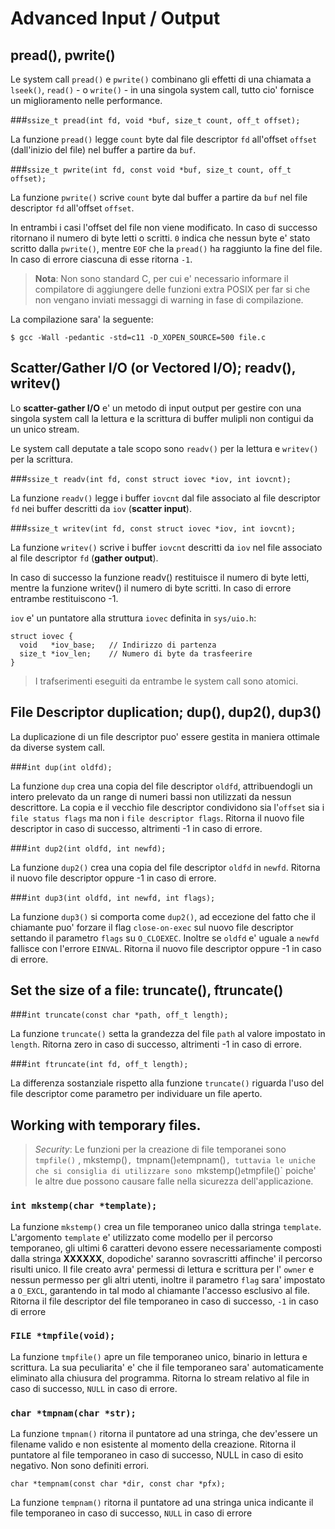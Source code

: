 # Advanced Input / Output

## pread(), pwrite()

Le system call `pread()` e `pwrite()` combinano gli effetti di una chiamata a
`lseek()`, `read()` - o `write()` - in una singola system call, tutto cio'
fornisce un miglioramento nelle performance.

###```ssize_t pread(int fd, void *buf, size_t count, off_t offset);```

La funzione `pread()` legge `count` byte dal file descriptor `fd` all'offset 
`offset` (dall'inizio del file) nel buffer a partire da `buf`.

###```ssize_t pwrite(int fd, const void *buf, size_t count, off_t offset);```

La funzione `pwrite()` scrive `count` byte dal buffer a partire da `buf` nel 
file descriptor `fd` all'offset `offset`.

In entrambi i casi l'offset del file non viene modificato. In caso di successo 
ritornano il numero di byte letti o scritti. `0` indica che nessun byte e' stato
scritto dalla `pwrite()`, mentre `EOF` che la `pread()` ha raggiunto la fine del
file. In caso di errore ciascuna di esse ritorna `-1`.

> **Nota**: Non sono standard C, per cui e' necessario informare il compilatore
di aggiungere delle funzioni extra POSIX per far si che non vengano inviati
messaggi di warning in fase di compilazione.

La compilazione sara' la seguente:
    
```$ gcc -Wall -pedantic -std=c11 -D_XOPEN_SOURCE=500 file.c```


## Scatter/Gather I/O (or Vectored I/O); readv(), writev()

Lo **scatter-gather I/O** e' un metodo di input output per gestire con una
singola system call la lettura e la scrittura di buffer mulipli non contigui
da un unico stream.

Le system call deputate a tale scopo sono `readv()` per la lettura e `writev()` 
per la scrittura.

###```ssize_t readv(int fd, const struct iovec *iov, int iovcnt);```

La funzione `readv()` legge i buffer `iovcnt` dal file associato al file 
descriptor `fd` nei buffer descritti da `iov` (__scatter input__).

###```ssize_t writev(int fd, const struct iovec *iov, int iovcnt);```

La funzione `writev()` scrive i buffer `iovcnt` descritti da `iov` nel file 
associato al file descriptor `fd` (__gather output__).

In caso di successo la funzione readv() restituisce il numero di byte letti, 
mentre la funzione writev() il numero di byte scritti. In caso di errore 
entrambe restituiscono -1.

`iov` e' un puntatore alla struttura `iovec` definita in `sys/uio.h`:
```
struct iovec {
  void   *iov_base;   // Indirizzo di partenza
  size_t *iov_len;    // Numero di byte da trasfeerire
}
```

> I trafserimenti eseguiti da entrambe le system call sono atomici.


## File Descriptor duplication; dup(), dup2(), dup3()

La duplicazione di un file descriptor puo' essere gestita in maniera ottimale
da diverse system call.

###```int dup(int oldfd);```

La funzione `dup` crea una copia del file descriptor `oldfd`, attribuendogli 
un intero prelevato da un range di numeri bassi non utilizzati da nessun 
descrittore. La copia e il vecchio file descriptor condividono sia l'`offset` 
sia i `file status flags` ma non i `file descriptor flags`. Ritorna il nuovo 
file descriptor in caso di successo, altrimenti -1 in caso di errore.

###```int dup2(int oldfd, int newfd);```

La funzione `dup2()` crea una copia del file descriptor `oldfd` in `newfd`. 
Ritorna il nuovo file descriptor oppure -1 in caso di errore.

###```int dup3(int oldfd, int newfd, int flags);```

La funzione `dup3()` si comporta come `dup2()`, ad eccezione del fatto che il
chiamante puo' forzare il flag `close-on-exec` sul nuovo file descriptor 
settando il parametro `flags` su `O_CLOEXEC`. Inoltre se `oldfd` e' uguale a
`newfd` fallisce con l'errore `EINVAL`. Ritorna il nuovo file descriptor oppure
-1 in caso di errore.


## Set the size of a file: truncate(), ftruncate()

###```int truncate(const char *path, off_t length);```

La funzione `truncate()` setta la grandezza del file `path` al valore 
impostato in `length`. Ritorna zero in caso di successo, altrimenti -1 in caso 
di errore.

###```int ftruncate(int fd, off_t length);```

La differenza sostanziale rispetto alla funzione `truncate()` riguarda 
l'uso del file descriptor come parametro per individuare un file aperto.


## Working with temporary files.

> *Security*: Le funzioni per la creazione di file temporanei sono `tmpfile()`
>, mkstemp()`, `tmpnam()` e `tempnam()`, tuttavia le uniche che si consiglia di
> utilizzare sono `mkstemp()` e `tmpfile()` poiche' le altre due possono causare
> falle nella sicurezza dell'applicazione.

### ```int mkstemp(char *template);```

La funzione `mkstemp()` crea un file temporaneo unico dalla stringa `template`.
L'argomento `template` e' utilizzato come modello per il percorso temporaneo, 
gli ultimi 6 caratteri devono essere necessariamente composti dalla
stringa **XXXXXX**, dopodiche' saranno sovrascritti affinche' il percorso 
risulti unico. Il file creato avra' permessi di lettura e scrittura per l'
`owner` e nessun permesso per gli altri utenti, inoltre il parametro `flag` 
sara' impostato a `O_EXCL`, garantendo in tal modo al chiamante l'accesso 
esclusivo al file. Ritorna il file descriptor del file temporaneo in caso di 
successo, `-1` in caso di errore

### ```FILE *tmpfile(void);```

La funzione `tmpfile()` apre un file temporaneo unico, binario in lettura e 
scrittura. La sua peculiarita' e' che il file temporaneo sara' automaticamente
eliminato alla chiusura del programma. Ritorna lo stream relativo al file in 
caso di successo, `NULL` in caso di errore.

### ```char *tmpnam(char *str);```

La funzione `tmpnam()` ritorna il puntatore ad una stringa, che dev'essere un 
filename valido e non esistente al momento della creazione. Ritorna il 
puntatore al file temporaneo in caso di successo, NULL in caso di esito 
negativo. Non sono definiti errori.

```char *tempnam(const char *dir, const char *pfx);```

La funzione `tempnam()` ritorna il puntatore ad una stringa unica indicante il
file temporaneo in caso di successo, `NULL` in caso di errore
